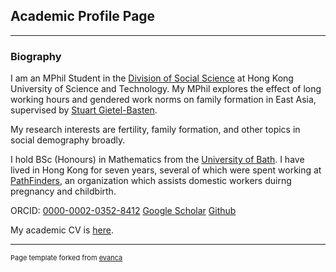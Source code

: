 ## Academic Profile Page

---

### Biography

I am an MPhil Student in the <a href="https://sosc.ust.hk">Division of Social Science</a> at Hong Kong University of Science and Technology. My MPhil explores the effect of long working hours and gendered work norms on family formation in East Asia, supervised by <a href="https://sosc.ust.hk/blog/faculty/sgb/">Stuart Gietel-Basten</a>.

My research interests are fertility, family formation, and other topics in social demography broadly.

I hold BSc (Honours) in Mathematics from the <a href="https://www.bath.ac.uk/departments/department-of-mathematical-sciences/">University of Bath</a>. I have lived in Hong Kong for seven years, several of which were spent working at <a href="http://www.pathfinders.org.hk/public/">PathFinders</a>, an organization which assists domestic workers duirng pregnancy and childbirth. 

ORCID: <a href="https://orcid.org/0000-0002-0352-8412">0000-0002-0352-8412</a>
<a href="https://scholar.google.com/citations?user=LlZRoVgAAAAJ&hl=en&oi=ao">Google Scholar</a>
<a href="https://github.com/rganly">Github</a>

My academic CV is <a href="https://drive.google.com/file/d/1hoKysGxdYe6F9sUdtiuBT07wqJ57_hkb/view?usp=sharing">here</a>. 


---
<p style="font-size:11px">Page template forked from <a href="https://github.com/evanca/quick-portfolio">evanca</a></p>
<!-- Remove above link if you don't want to attibute -->
